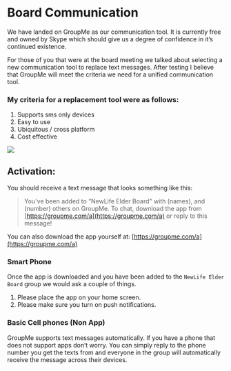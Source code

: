 # Board Communication

We have landed on GroupMe as our communication tool. It is currently free and owned by Skype which should give us a degree of confidence in it’s continued existence. 

For those of you that were at the board meeting we talked about selecting a new communication tool to replace text messages. After testing I believe that GroupMe will meet the criteria we need for a unified communication tool. 

### My criteria for a replacement tool were as follows:
1. Supports sms only devices
2. Easy to use
3. Ubiquitous / cross platform
4. Cost effective

![](https://d3sq5bmi4w5uj1.cloudfront.net/images/brochure/logo.png?1498584903)

## Activation:

You should receive a text message that looks something like this:

> You've been added to “NewLife Elder Board" with (names), and (number) others on GroupMe. To chat, download the app from [https://groupme.com/a](https://groupme.com/a) or reply to this message!

You can also download the app yourself at: [https://groupme.com/a](https://groupme.com/a)

### Smart Phone

Once the app is downloaded and you have been added to the `NewLife Elder Board` group we would ask a couple of things. 

1. Please place the app on your home screen.
2. Please make sure you turn on push notifications.

### Basic Cell phones (Non App)

GroupMe supports text messages automatically. If you have a phone that does not support apps don’t worry. You can simply reply to the phone number you get the texts from and everyone in the group will automatically receive the message across their devices.


